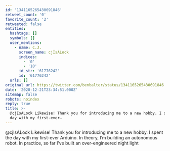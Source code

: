 ```yaml
---
id: '1341165265430691846'
retweet_count: '0'
favorite_count: '2'
retweeted: false
entities:
  hashtags: []
  symbols: []
  user_mentions:
    - name: C.J.
      screen_name: cjIsALock
      indices:
        - '0'
        - '10'
      id_str: '61776242'
      id: '61776242'
  urls: []
original_url: https://twitter.com/benbalter/status/1341165265430691846
date: '2020-12-21T23:34:51.000Z'
sitemap: false
robots: noindex
reply: true
title: >-
  @cjIsALock Likewise! Thank you for introducing me to a new hobby. I spent the
  day with my first-ever…
---
```


@cjIsALock Likewise! Thank you for introducing me to a new hobby. I spent the day with my first-ever Arduino. In theory, I’m building an autonomous robot. In practice, so far I’ve built an over-engineered night light